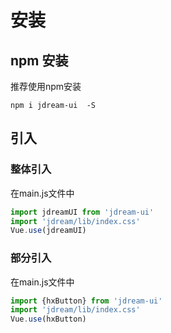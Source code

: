 # 安装

## npm 安装
推荐使用npm安装
```
npm i jdream-ui  -S
```
## 引入

### 整体引入
在main.js文件中
```js
import jdreamUI from 'jdream-ui'
import 'jdream/lib/index.css'
Vue.use(jdreamUI)
```
### 部分引入
在main.js文件中
```js
import {hxButton} from 'jdream-ui'
import 'jdream/lib/index.css'
Vue.use(hxButton)
```   
 